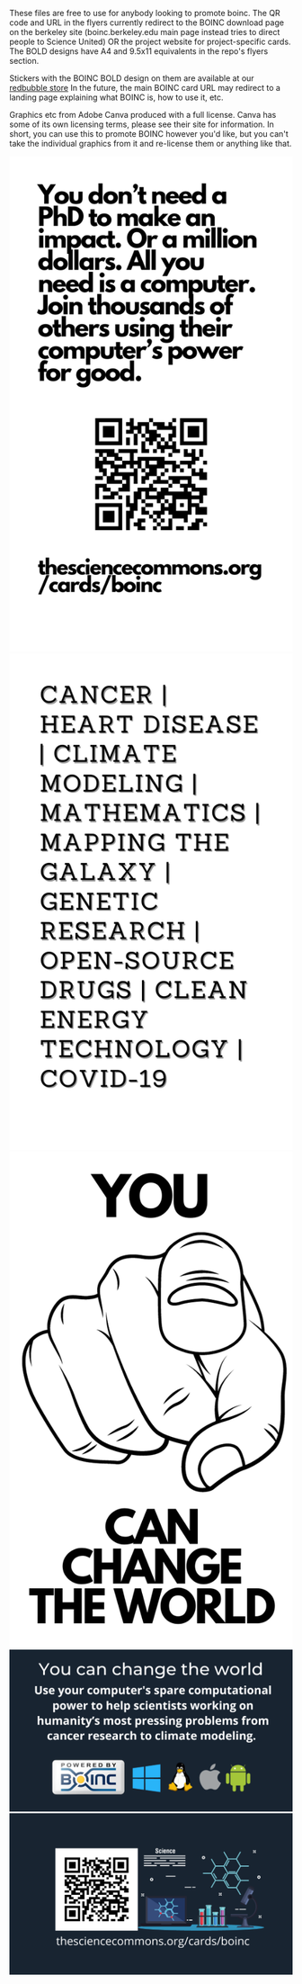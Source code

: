 These files are free to use for anybody looking to promote boinc. The QR code and URL in the flyers currently redirect to the BOINC download page on the berkeley site (boinc.berkeley.edu main page instead tries to direct people to Science United) OR the project website for project-specific cards. The BOLD designs have A4 and 9.5x11 equivalents in the repo's flyers section.

Stickers with the BOINC BOLD design on them are available at our [redbubble store](https://www.redbubble.com/shop/ap/152119682) In the future, the main BOINC card URL may redirect to a landing page explaining what BOINC is, how to use it, etc. 

Graphics etc from Adobe Canva produced with a full license. Canva has some of its own licensing terms, please see their site for information. In short, you can use this to promote BOINC however you'd like, but you can't take the individual graphics from it and re-license them or anything like that.

![Business card example](/cards/BOINC-BOLD-2.png)
![Business card example](/cards/BOINC-BOLD-1.png)
![Business card example](/cards/BOINC_BOLD_2-1.png)
![Business card example](/cards/BOINC%20General-1.png)
![Business card example](/cards/BOINC%20General-2.png)
